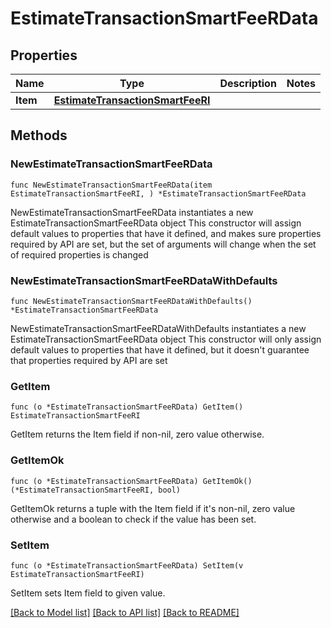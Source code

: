 # EstimateTransactionSmartFeeRData

## Properties

Name | Type | Description | Notes
------------ | ------------- | ------------- | -------------
**Item** | [**EstimateTransactionSmartFeeRI**](EstimateTransactionSmartFeeRI.md) |  | 

## Methods

### NewEstimateTransactionSmartFeeRData

`func NewEstimateTransactionSmartFeeRData(item EstimateTransactionSmartFeeRI, ) *EstimateTransactionSmartFeeRData`

NewEstimateTransactionSmartFeeRData instantiates a new EstimateTransactionSmartFeeRData object
This constructor will assign default values to properties that have it defined,
and makes sure properties required by API are set, but the set of arguments
will change when the set of required properties is changed

### NewEstimateTransactionSmartFeeRDataWithDefaults

`func NewEstimateTransactionSmartFeeRDataWithDefaults() *EstimateTransactionSmartFeeRData`

NewEstimateTransactionSmartFeeRDataWithDefaults instantiates a new EstimateTransactionSmartFeeRData object
This constructor will only assign default values to properties that have it defined,
but it doesn't guarantee that properties required by API are set

### GetItem

`func (o *EstimateTransactionSmartFeeRData) GetItem() EstimateTransactionSmartFeeRI`

GetItem returns the Item field if non-nil, zero value otherwise.

### GetItemOk

`func (o *EstimateTransactionSmartFeeRData) GetItemOk() (*EstimateTransactionSmartFeeRI, bool)`

GetItemOk returns a tuple with the Item field if it's non-nil, zero value otherwise
and a boolean to check if the value has been set.

### SetItem

`func (o *EstimateTransactionSmartFeeRData) SetItem(v EstimateTransactionSmartFeeRI)`

SetItem sets Item field to given value.



[[Back to Model list]](../README.md#documentation-for-models) [[Back to API list]](../README.md#documentation-for-api-endpoints) [[Back to README]](../README.md)


